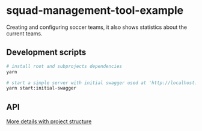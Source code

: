 # squad-management-tool-example
Creating and configuring soccer teams, it also shows statistics about the current teams.

## Development scripts

```sh
# install root and subprojects dependencies
yarn

# start a simple server with initial swagger used at 'http://localhost:3001/'
yarn start:initial-swagger
```

## API

[More details with project structure](API.md)
